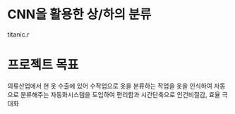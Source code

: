 # CNN을 활용한 상/하의 분류
titanic.r
# 프로젝트 목표
의류산업에서 헌 옷 수출에 있어 수작업으로 옷을 분류하는 작업을 옷을 인식하여
자동으로 분류해주는 자동화시스템을 도입하여 편리함과 시간단축으로 인건비절감, 효율 극대화
